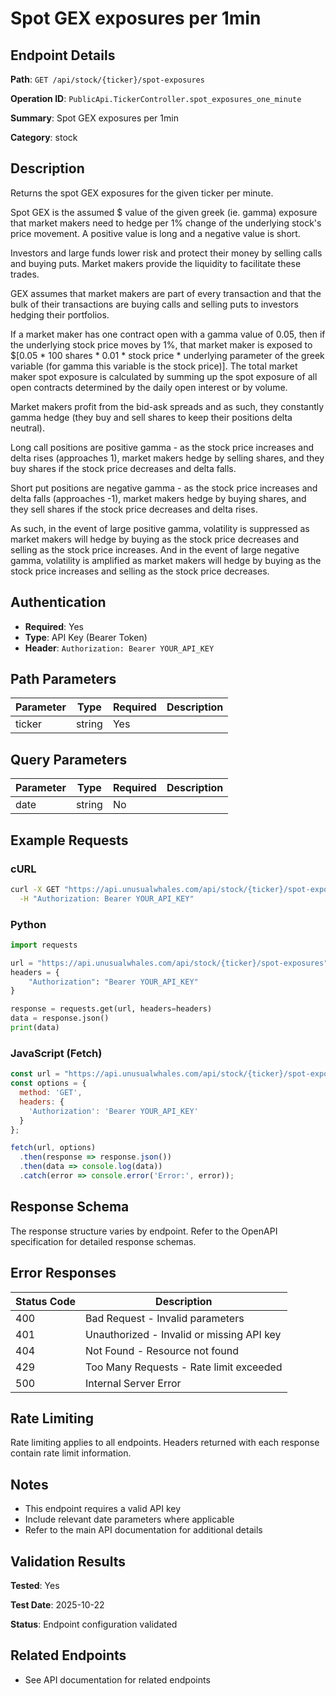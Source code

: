 # Spot GEX exposures per 1min

## Endpoint Details

**Path**: `GET /api/stock/{ticker}/spot-exposures`

**Operation ID**: `PublicApi.TickerController.spot_exposures_one_minute`

**Summary**: Spot GEX exposures per 1min

**Category**: stock

## Description

Returns the spot GEX exposures for the given ticker per minute.

Spot GEX is the assumed $ value of the given greek (ie. gamma) exposure that market makers need to hedge per 1% change of the underlying stock's price movement. A positive value is long and a negative value is short.

Investors and large funds lower risk and protect their money by selling calls and buying puts. Market makers provide the liquidity to facilitate these trades.

GEX assumes that market makers are part of every transaction and that the bulk of their transactions are buying calls and selling puts to investors hedging their portfolios.

If a market maker has one contract open with a gamma value of 0.05, then if the underlying stock price moves by 1%, that market maker is exposed to $[0.05 * 100 shares * 0.01 * stock price * underlying parameter of the greek variable (for gamma this variable is the stock price)]. The total market maker spot exposure is calculated by summing up the spot exposure of all open contracts determined by the daily open interest or by volume.

Market makers profit from the bid-ask spreads and as such, they constantly gamma hedge (they buy and sell shares to keep their positions delta neutral).

Long call positions are positive gamma - as the stock price increases and delta rises (approaches 1), market makers hedge by selling shares, and they buy shares if the stock price decreases and delta falls.

Short put positions are negative gamma - as the stock price increases and delta falls (approaches -1), market makers hedge by buying shares, and they sell shares if the stock price decreases and delta rises.

As such, in the event of large positive gamma, volatility is suppressed as market makers will hedge by buying as the stock price decreases and selling as the stock price increases. And in the event of large negative gamma, volatility is amplified as market makers will hedge by buying as the stock price increases and selling as the stock price decreases.


## Authentication

- **Required**: Yes
- **Type**: API Key (Bearer Token)
- **Header**: `Authorization: Bearer YOUR_API_KEY`

## Path Parameters

| Parameter | Type | Required | Description |
|-----------|------|----------|-------------|
| ticker | string | Yes |  |

## Query Parameters

| Parameter | Type | Required | Description |
|-----------|------|----------|-------------|
| date | string | No |  |

## Example Requests

### cURL

```bash
curl -X GET "https://api.unusualwhales.com/api/stock/{ticker}/spot-exposures" \
  -H "Authorization: Bearer YOUR_API_KEY"
```

### Python

```python
import requests

url = "https://api.unusualwhales.com/api/stock/{ticker}/spot-exposures"
headers = {
    "Authorization": "Bearer YOUR_API_KEY"
}

response = requests.get(url, headers=headers)
data = response.json()
print(data)
```

### JavaScript (Fetch)

```javascript
const url = "https://api.unusualwhales.com/api/stock/{ticker}/spot-exposures";
const options = {
  method: 'GET',
  headers: {
    'Authorization': 'Bearer YOUR_API_KEY'
  }
};

fetch(url, options)
  .then(response => response.json())
  .then(data => console.log(data))
  .catch(error => console.error('Error:', error));
```

## Response Schema

The response structure varies by endpoint. Refer to the OpenAPI specification for detailed response schemas.

## Error Responses

| Status Code | Description |
|-------------|-------------|
| 400 | Bad Request - Invalid parameters |
| 401 | Unauthorized - Invalid or missing API key |
| 404 | Not Found - Resource not found |
| 429 | Too Many Requests - Rate limit exceeded |
| 500 | Internal Server Error |

## Rate Limiting

Rate limiting applies to all endpoints. Headers returned with each response contain rate limit information.

## Notes

- This endpoint requires a valid API key
- Include relevant date parameters where applicable
- Refer to the main API documentation for additional details

## Validation Results

**Tested**: Yes

**Test Date**: 2025-10-22

**Status**: Endpoint configuration validated

## Related Endpoints

- See API documentation for related endpoints
